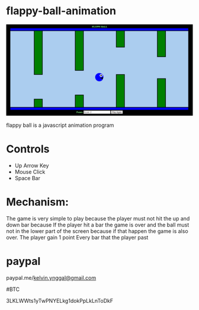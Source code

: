 # flappy-ball-animation

<img src="https://github.com/ingalkelvin/flappy-ball-animation/blob/main/flappy.png">

flappy ball is a javascript animation program

# Controls
-	Up Arrow Key
-	Mouse Click
-	Space Bar

# Mechanism:

The game is very simple to play because the player must not hit the up and down bar because If the player hit a bar the game is over and the ball must not in the lower part of the screen because if that happen the game is also over. The player gain 1 point Every bar that the player past

# paypal

paypal.me/kelvin.ynggal@gmail.com

#BTC

3LKLWWts1yTwPNYELkg1dokPpLkLnToDkF
